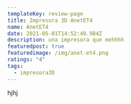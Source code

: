 ```yaml
---
templateKey: review-page
title: Impresora 3D AnetET4
name: AnetET4
date: 2021-05-01T14:52:49.984Z
description: una impresora que mehhhh
featuredpost: true
featuredimage: /img/anet-et4.png
ratings: "4"
tags:
  - impresora3D
---
```

hjhj